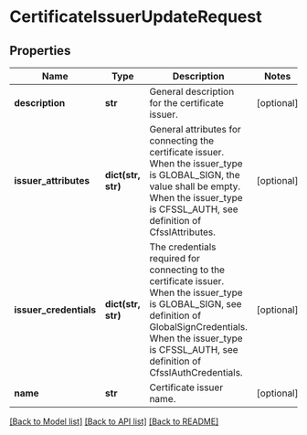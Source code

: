 # CertificateIssuerUpdateRequest

## Properties
Name | Type | Description | Notes
------------ | ------------- | ------------- | -------------
**description** | **str** | General description for the certificate issuer. | [optional] 
**issuer_attributes** | **dict(str, str)** | General attributes for connecting the certificate issuer. When the issuer_type is GLOBAL_SIGN, the value shall be empty. When the issuer_type is CFSSL_AUTH, see definition of CfsslAttributes.  | [optional] 
**issuer_credentials** | **dict(str, str)** | The credentials required for connecting to the certificate issuer. When the issuer_type is GLOBAL_SIGN, see definition of GlobalSignCredentials. When the issuer_type is CFSSL_AUTH, see definition of CfsslAuthCredentials.  | [optional] 
**name** | **str** | Certificate issuer name. | [optional] 

[[Back to Model list]](../README.md#documentation-for-models) [[Back to API list]](../README.md#documentation-for-api-endpoints) [[Back to README]](../README.md)


